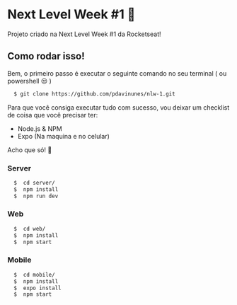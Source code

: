 # Next Level Week #1 :rocket:
Projeto criado na Next Level Week #1 da Rocketseat! 

## Como rodar isso! 

Bem, o primeiro passo é executar o seguinte comando no seu terminal ( ou powershell :unamused: )

``` sh
  $ git clone https://github.com/pdavinunes/nlw-1.git 
```

Para que você consiga executar tudo com sucesso, vou deixar um checklist de coisa que você precisar ter:

  - Node.js & NPM 
  - Expo (Na maquina e no celular)
  
Acho que só! :thinking:

### Server

``` sh
  $  cd server/
  $  npm install
  $  npm run dev
```

### Web

``` sh
  $  cd web/
  $  npm install
  $  npm start
```
### Mobile

``` sh
  $  cd mobile/
  $  npm install
  $  expo install
  $  npm start
```

